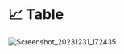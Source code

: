 # 📈 Table

![Screenshot_20231231_172435](https://github.com/Edveika/Udemy-HTML-CSS/assets/113787144/92c4f385-7cda-42d8-8241-2d7450e59038)
